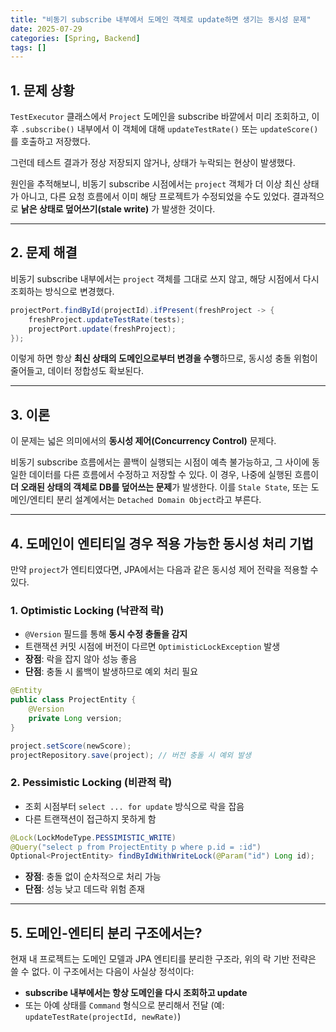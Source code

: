 ```yaml
---
title: "비동기 subscribe 내부에서 도메인 객체로 update하면 생기는 동시성 문제"
date: 2025-07-29
categories: [Spring, Backend]
tags: []
---
```


## 1. 문제 상황

`TestExecutor` 클래스에서 `Project` 도메인을 subscribe 바깥에서 미리 조회하고, 이후 `.subscribe()` 내부에서 이 객체에 대해 `updateTestRate()` 또는 `updateScore()`를 호출하고 저장했다.

그런데 테스트 결과가 정상 저장되지 않거나, 상태가 누락되는 현상이 발생했다.

원인을 추적해보니, 비동기 subscribe 시점에서는 `project` 객체가 더 이상 최신 상태가 아니고, 다른 요청 흐름에서 이미 해당 프로젝트가 수정되었을 수도 있었다. 결과적으로 **낡은 상태로 덮어쓰기(stale write)** 가 발생한 것이다.

---

## 2. 문제 해결

비동기 subscribe 내부에서는 `project` 객체를 그대로 쓰지 않고, 해당 시점에서 다시 조회하는 방식으로 변경했다.

```java
projectPort.findById(projectId).ifPresent(freshProject -> {
    freshProject.updateTestRate(tests);
    projectPort.update(freshProject);
});
```

이렇게 하면 항상 **최신 상태의 도메인으로부터 변경을 수행**하므로, 동시성 충돌 위험이 줄어들고, 데이터 정합성도 확보된다.

---

## 3. 이론

이 문제는 넓은 의미에서의 **동시성 제어(Concurrency Control)** 문제다.

비동기 subscribe 흐름에서는 콜백이 실행되는 시점이 예측 불가능하고, 그 사이에 동일한 데이터를 다른 흐름에서 수정하고 저장할 수 있다. 이 경우, 나중에 실행된 흐름이 **더 오래된 상태의 객체로 DB를 덮어쓰는 문제**가 발생한다. 이를 `Stale State`, 또는 도메인/엔티티 분리 설계에서는 `Detached Domain Object`라고 부른다.

---

## 4. 도메인이 **엔티티**일 경우 적용 가능한 동시성 처리 기법

만약 `project`가 엔티티였다면, JPA에서는 다음과 같은 동시성 제어 전략을 적용할 수 있다.

### 1. Optimistic Locking (낙관적 락)

-   `@Version` 필드를 통해 **동시 수정 충돌을 감지**
-   트랜잭션 커밋 시점에 버전이 다르면 `OptimisticLockException` 발생
-   **장점**: 락을 잡지 않아 성능 좋음
-   **단점**: 충돌 시 롤백이 발생하므로 예외 처리 필요

```java
@Entity
public class ProjectEntity {
    @Version
    private Long version;
}
```

```java
project.setScore(newScore);
projectRepository.save(project); // 버전 충돌 시 예외 발생
```

### 2. Pessimistic Locking (비관적 락)

-   조회 시점부터 `select ... for update` 방식으로 락을 잡음
-   다른 트랜잭션이 접근하지 못하게 함

```java
@Lock(LockModeType.PESSIMISTIC_WRITE)
@Query("select p from ProjectEntity p where p.id = :id")
Optional<ProjectEntity> findByIdWithWriteLock(@Param("id") Long id);
```

-   **장점**: 충돌 없이 순차적으로 처리 가능
-   **단점**: 성능 낮고 데드락 위험 존재

---

## 5. 도메인-엔티티 분리 구조에서는?

현재 내 프로젝트는 도메인 모델과 JPA 엔티티를 분리한 구조라, 위의 락 기반 전략은 쓸 수 없다.
이 구조에서는 다음이 사실상 정석이다:

-   **subscribe 내부에서는 항상 도메인을 다시 조회하고 update**
-   또는 아예 상태를 `Command` 형식으로 분리해서 전달
    (예: `updateTestRate(projectId, newRate)`)
